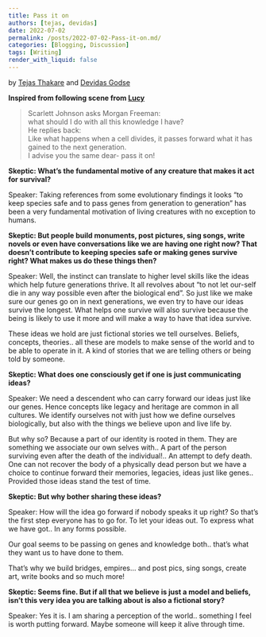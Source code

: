 ```yaml
---
title: Pass it on
authors: [tejas, devidas]
date: 2022-07-02 
permalink: /posts/2022-07-02-Pass-it-on.md/
categories: [Blogging, Discussion]
tags: [Writing]
render_with_liquid: false
---
```

by [Tejas Thakare](https://tejascthakare.github.io/) and [Devidas Godse](https://devidaskgodse.github.io/)

**Inspired from following scene from [Lucy](https://www.imdb.com/title/tt2872732/)**                                               
  > Scarlett Johnson asks Morgan Freeman: 
  > <br/> what should I do with all this knowledge I have?
  > <br/> He replies back:
  > <br/> Like what happens when a cell divides, it passes forward what it has gained to the next generation.
  > <br/> I advise you the same dear- pass it on!

**Skeptic: What’s the fundamental motive of any creature that makes it act for survival?**

Speaker: Taking references from some evolutionary findings it looks “to keep species safe and to pass genes from generation to generation” has been a very fundamental motivation of living creatures with no exception to humans.

**Skeptic: But people build monuments, post pictures, sing songs, write novels or even have conversations like we are having one right now? That doesn’t contribute to keeping species safe or making genes survive right? What makes us do these things then?**

Speaker: Well, the instinct can translate to higher level skills like the ideas which help future generations thrive. It all revolves about “to not let our-self die in any way possible even after the biological end”. So just like we make sure our genes go on in next generations, we even try to have our ideas survive the longest. What helps one survive will also survive because the being is likely to use it more and will make a way to have that idea survive.

These ideas we hold are just fictional stories we tell ourselves. Beliefs, concepts, theories.. all these are models to make sense of the world and to be able to operate in it. A kind of stories that we are telling others or being told by someone.

**Skeptic: What does one consciously get if one is just communicating ideas?**

Speaker: We need a descendent who can carry forward our ideas just like our genes. Hence concepts like legacy and heritage are common in all cultures. We identify ourselves not with just how we define ourselves biologically, but also with the things we believe upon and live life by.

But why so?
Because a part of our identity is rooted in them. They are something we associate our own selves with.. A part of the person surviving even after the death of the individual!.. An attempt to defy death. One can not recover the body of a physically dead person but we have a choice to continue forward their memories, legacies, ideas just like genes.. Provided those ideas stand the test of time.

**Skeptic: But why bother sharing these ideas?**

Speaker: How will the idea go forward if nobody speaks it up right? So that’s the first step everyone has to go for. To let your ideas out. To express what we have got.. In any forms possible.

Our goal seems to be passing on genes and knowledge both.. that’s what they want us to have done to them.

That’s why we build bridges, empires… and post pics, sing songs, create art, write books and so much more!

**Skeptic: Seems fine. But if all that we believe is just a model and beliefs, isn’t this very idea you are talking about is also a fictional story?**

Speaker: Yes it is. I am sharing a perception of the world.. something I feel is worth putting forward. Maybe someone will keep it alive through time.
   
